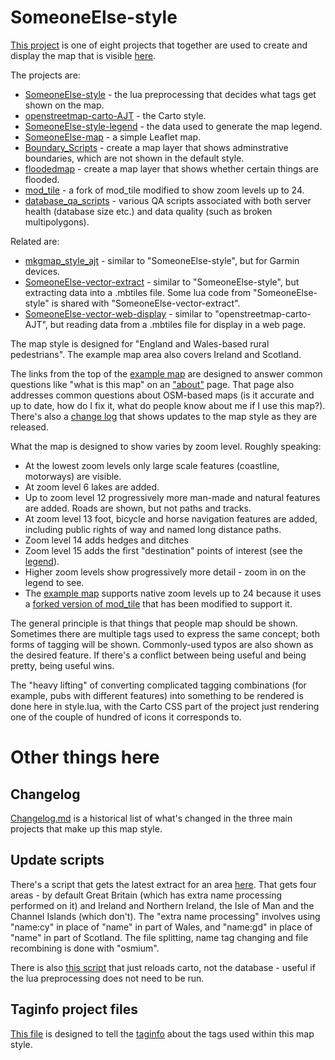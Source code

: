 SomeoneElse-style
=================
[This project](https://github.com/SomeoneElseOSM/SomeoneElse-style) is one of eight projects that together are used to create and display the map that is visible [here](https://map.atownsend.org.uk/maps/map/map.html).

The projects are:

* [SomeoneElse-style](https://github.com/SomeoneElseOSM/SomeoneElse-style) - the lua preprocessing that decides what tags get shown on the map.
* [openstreetmap-carto-AJT](https://github.com/SomeoneElseOSM/openstreetmap-carto-AJT) - the Carto style.
* [SomeoneElse-style-legend](https://github.com/SomeoneElseOSM/SomeoneElse-style-legend) - the data used to generate the map legend.
* [SomeoneElse-map](https://github.com/SomeoneElseOSM/SomeoneElse-map) - a simple Leaflet map.
* [Boundary_Scripts](https://github.com/SomeoneElseOSM/Boundary_Scripts) - create a map layer that shows adminstrative boundaries, which are not shown in the default style.
* [floodedmap](https://github.com/SomeoneElseOSM/floodedmap) - create a map layer that shows whether certain things are flooded.
* [mod_tile](https://github.com/SomeoneElseOSM/mod_tile) - a fork of mod_tile modified to show zoom levels up to 24.
* [database_qa_scripts](https://github.com/SomeoneElseOSM/database_qa_scripts) - various QA scripts associated with both server health (database size etc.) and data quality (such as broken multipolygons).

Related are:

* [mkgmap_style_ajt](https://github.com/SomeoneElseOSM/mkgmap_style_ajt) - similar to "SomeoneElse-style", but for Garmin devices.
* [SomeoneElse-vector-extract](https://github.com/SomeoneElseOSM/SomeoneElse-vector-extract) - similar to "SomeoneElse-style", but extracting data into a .mbtiles file.  Some lua code from "SomeoneElse-style" is shared with "SomeoneElse-vector-extract".
* [SomeoneElse-vector-web-display](https://github.com/SomeoneElseOSM/SomeoneElse-vector-web-display) - similar to "openstreetmap-carto-AJT", but reading data from a .mbtiles file for display in a web page.

The map style is designed for "England and Wales-based rural pedestrians".  The example map area also covers Ireland and Scotland.

The links from the top of the [example map](https://map.atownsend.org.uk/maps/map/map.html) are designed to answer common questions like "what is this map" on an ["about"](https://map.atownsend.org.uk/maps/map/about.html) page.  That page also addresses common questions about OSM-based maps (is it accurate and up to date, how do I fix it, what do people know about me if I use this map?).  There's also a [change log](https://map.atownsend.org.uk/maps/map/changelog.html) that shows updates to the map style as they are released.

What the map is designed to show varies by zoom level.  Roughly speaking:

* At the lowest zoom levels only large scale features (coastline, motorways) are visible.
* At zoom level 6 lakes are added.
* Up to zoom level 12 progressively more man-made and natural features are added.  Roads are shown, but not paths and tracks.
* At zoom level 13 foot, bicycle and horse navigation features are added, including public rights of way and named long distance paths.
* Zoom level 14 adds hedges and ditches
* Zoom level 15 adds the first "destination" points of interest (see the [legend](https://map.atownsend.org.uk/maps/map/map.html#zoom=15&lat=-24.99388&lon=135.18359)).
* Higher zoom levels show progressively more detail - zoom in on the legend to see.
* The [example map](https://map.atownsend.org.uk/maps/map/map.html) supports native zoom levels up to 24 because it uses a [forked version of mod_tile](https://github.com/SomeoneElseOSM/mod_tile/tree/zoom) that has been modified to support it.

The general principle is that things that people map should be shown.  Sometimes there are multiple tags used to express the same concept; both forms of tagging will be shown.  Commonly-used typos are also shown as the desired feature.  If there's a conflict between being useful and being pretty, being useful wins.

The "heavy lifting" of converting complicated tagging combinations (for example, pubs with different features) into something to be rendered is done here in style.lua, with the Carto CSS part of the project just rendering one of the couple of hundred of icons it corresponds to.

# Other things here

## Changelog

[Changelog.md](https://github.com/SomeoneElseOSM/SomeoneElse-style/blob/master/changelog.md) is a historical list of what's changed in the three main projects that make up this map style.

## Update scripts

There's a script that gets the latest extract for an area [here](https://github.com/SomeoneElseOSM/SomeoneElse-style/blob/master/update_render.sh).  That gets four areas - by default Great Britain (which has extra name processing performed on it) and Ireland and Northern Ireland, the Isle of Man and the Channel Islands (which don't). The "extra name processing" involves using "name:cy" in place of "name" in part of Wales, and "name:gd" in place of "name" in part of Scotland.  The file splitting, name tag changing and file recombining is done with "osmium".

There is also [this script](https://github.com/SomeoneElseOSM/SomeoneElse-style/blob/master/update_carto.sh) that just reloads carto, not the database - useful if the lua preprocessing does not need to be run.

## Taginfo project files

[This file](https://github.com/SomeoneElseOSM/SomeoneElse-style/blob/master/taginfo.json) is designed to tell the [taginfo](https://github.com/taginfo/taginfo-projects) about the tags used within this map style.


